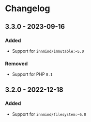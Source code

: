# Changelog

## 3.3.0 - 2023-09-16

### Added

- Support for `innmind/immutable:~5.0`

### Removed

- Support for PHP `8.1`

## 3.2.0 - 2022-12-18

### Added

- Support for `innmind/filesystem:~6.0`
